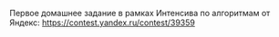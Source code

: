 Первое домашнее задание в рамках Интенсива по алгоритмам от Яндекс: https://contest.yandex.ru/contest/39359